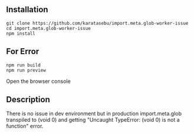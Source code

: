 ## Installation

```
git clone https://github.com/karatasebu/import.meta.glob-worker-issue
cd import.meta.glob-worker-issue
npm install
```

## For Error

```
npm run build
npm run preview
```
Open the browser console

## Description

There is no issue in dev environment but in production import.meta.glob transpiled to (void 0) and getting "Uncaught TypeError: (void 0) is not a function" error.
